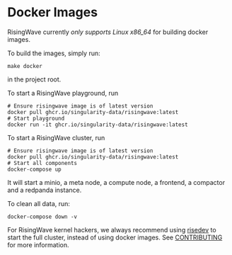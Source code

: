 # Docker Images

RisingWave currently *only supports Linux x86_64* for building docker images.

To build the images, simply run:

```
make docker
```

in the project root.

To start a RisingWave playground, run

```
# Ensure risingwave image is of latest version
docker pull ghcr.io/singularity-data/risingwave:latest
# Start playground
docker run -it ghcr.io/singularity-data/risingwave:latest
```

To start a RisingWave cluster, run

```
# Ensure risingwave image is of latest version
docker pull ghcr.io/singularity-data/risingwave:latest
# Start all components
docker-compose up
```

It will start a minio, a meta node, a compute node, a frontend, a compactor and a redpanda instance.

To clean all data, run:

```
docker-compose down -v
```

For RisingWave kernel hackers, we always recommend using [risedev](../src/risedevtool/README.md) to start the full cluster, instead of using docker images.
See [CONTRIBUTING](../CONTRIBUTING.md) for more information.
